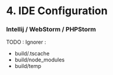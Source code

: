 # 4. IDE Configuration


### Intellij / WebStorm / PHPStorm

TODO : Ignorer :
- build/.tscache
- build/node_modules
- build/temp
